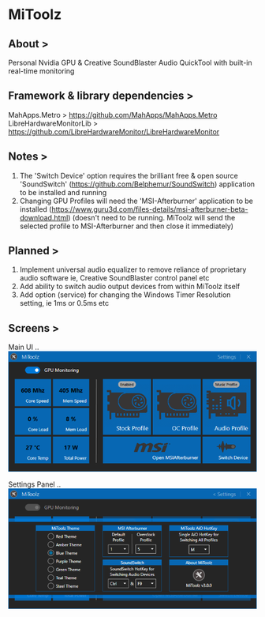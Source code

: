 # MiToolz


## About >
Personal Nvidia GPU &amp; Creative SoundBlaster Audio QuickTool with built-in real-time monitoring


## Framework & library dependencies >
MahApps.Metro > https://github.com/MahApps/MahApps.Metro  
LibreHardwareMonitorLib > https://github.com/LibreHardwareMonitor/LibreHardwareMonitor


## Notes >
1. The 'Switch Device' option requires the brilliant free & open source 'SoundSwitch' (https://github.com/Belphemur/SoundSwitch) application to be installed and running
2. Changing GPU Profiles will need the 'MSI-Afterburner' application to be installed (https://www.guru3d.com/files-details/msi-afterburner-beta-download.html) (doesn't need to be running. MiToolz will send the selected profile to MSI-Afterburner and then close it immediately)


## Planned > 
1. Implement universal audio equalizer to remove reliance of proprietary audio software ie, Creative SoundBlaster control panel etc
2. Add ability to switch audio output devices from within MiToolz itself
3. Add option (service) for changing the Windows Timer Resolution setting, ie 1ms or 0.5ms etc


## Screens > 

Main UI ..  
![](images/MiToolz_ImageA.png) 

Settings Panel ..  
![](images/MiToolz_ImageB.png) 

